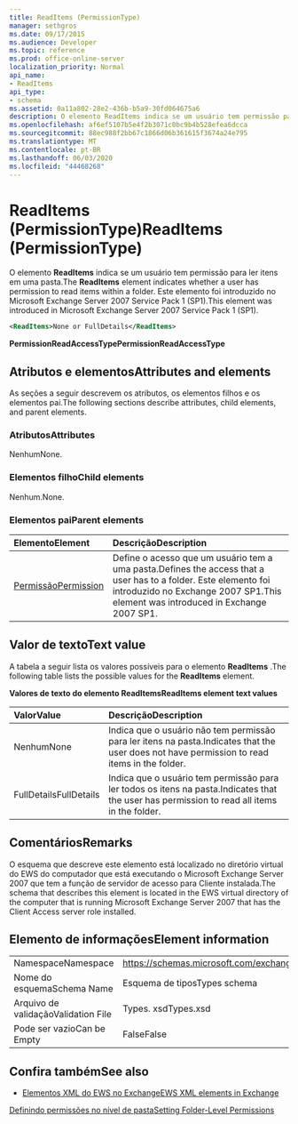 ```yaml
---
title: ReadItems (PermissionType)
manager: sethgros
ms.date: 09/17/2015
ms.audience: Developer
ms.topic: reference
ms.prod: office-online-server
localization_priority: Normal
api_name:
- ReadItems
api_type:
- schema
ms.assetid: 0a11a802-28e2-436b-b5a9-30fd064675a6
description: O elemento ReadItems indica se um usuário tem permissão para ler itens em uma pasta. Este elemento foi introduzido no Microsoft Exchange Server 2007 Service Pack 1 (SP1).
ms.openlocfilehash: af6ef5107b5e4f2b3071c0bc9b4b528efea6dcca
ms.sourcegitcommit: 88ec988f2bb67c1866d06b361615f3674a24e795
ms.translationtype: MT
ms.contentlocale: pt-BR
ms.lasthandoff: 06/03/2020
ms.locfileid: "44468268"
---
```

# <a name="readitems-permissiontype"></a><span data-ttu-id="c6f68-104">ReadItems (PermissionType)</span><span class="sxs-lookup"><span data-stu-id="c6f68-104">ReadItems (PermissionType)</span></span>

<span data-ttu-id="c6f68-105">O elemento **ReadItems** indica se um usuário tem permissão para ler itens em uma pasta.</span><span class="sxs-lookup"><span data-stu-id="c6f68-105">The **ReadItems** element indicates whether a user has permission to read items within a folder.</span></span> <span data-ttu-id="c6f68-106">Este elemento foi introduzido no Microsoft Exchange Server 2007 Service Pack 1 (SP1).</span><span class="sxs-lookup"><span data-stu-id="c6f68-106">This element was introduced in Microsoft Exchange Server 2007 Service Pack 1 (SP1).</span></span> 
  
```xml
<ReadItems>None or FullDetails</ReadItems>
```

 <span data-ttu-id="c6f68-107">**PermissionReadAccessType**</span><span class="sxs-lookup"><span data-stu-id="c6f68-107">**PermissionReadAccessType**</span></span>
## <a name="attributes-and-elements"></a><span data-ttu-id="c6f68-108">Atributos e elementos</span><span class="sxs-lookup"><span data-stu-id="c6f68-108">Attributes and elements</span></span>

<span data-ttu-id="c6f68-109">As seções a seguir descrevem os atributos, os elementos filhos e os elementos pai.</span><span class="sxs-lookup"><span data-stu-id="c6f68-109">The following sections describe attributes, child elements, and parent elements.</span></span>
  
### <a name="attributes"></a><span data-ttu-id="c6f68-110">Atributos</span><span class="sxs-lookup"><span data-stu-id="c6f68-110">Attributes</span></span>

<span data-ttu-id="c6f68-111">Nenhum</span><span class="sxs-lookup"><span data-stu-id="c6f68-111">None.</span></span>
  
### <a name="child-elements"></a><span data-ttu-id="c6f68-112">Elementos filho</span><span class="sxs-lookup"><span data-stu-id="c6f68-112">Child elements</span></span>

<span data-ttu-id="c6f68-113">Nenhum.</span><span class="sxs-lookup"><span data-stu-id="c6f68-113">None.</span></span>
  
### <a name="parent-elements"></a><span data-ttu-id="c6f68-114">Elementos pai</span><span class="sxs-lookup"><span data-stu-id="c6f68-114">Parent elements</span></span>

|<span data-ttu-id="c6f68-115">**Elemento**</span><span class="sxs-lookup"><span data-stu-id="c6f68-115">**Element**</span></span>|<span data-ttu-id="c6f68-116">**Descrição**</span><span class="sxs-lookup"><span data-stu-id="c6f68-116">**Description**</span></span>|
|:-----|:-----|
|[<span data-ttu-id="c6f68-117">Permissão</span><span class="sxs-lookup"><span data-stu-id="c6f68-117">Permission</span></span>](permission.md) <br/> |<span data-ttu-id="c6f68-118">Define o acesso que um usuário tem a uma pasta.</span><span class="sxs-lookup"><span data-stu-id="c6f68-118">Defines the access that a user has to a folder.</span></span> <span data-ttu-id="c6f68-119">Este elemento foi introduzido no Exchange 2007 SP1.</span><span class="sxs-lookup"><span data-stu-id="c6f68-119">This element was introduced in Exchange 2007 SP1.</span></span>  <br/> |
   
## <a name="text-value"></a><span data-ttu-id="c6f68-120">Valor de texto</span><span class="sxs-lookup"><span data-stu-id="c6f68-120">Text value</span></span>

<span data-ttu-id="c6f68-121">A tabela a seguir lista os valores possíveis para o elemento **ReadItems** .</span><span class="sxs-lookup"><span data-stu-id="c6f68-121">The following table lists the possible values for the **ReadItems** element.</span></span> 
  
<span data-ttu-id="c6f68-122">**Valores de texto do elemento ReadItems**</span><span class="sxs-lookup"><span data-stu-id="c6f68-122">**ReadItems element text values**</span></span>

|<span data-ttu-id="c6f68-123">**Valor**</span><span class="sxs-lookup"><span data-stu-id="c6f68-123">**Value**</span></span>|<span data-ttu-id="c6f68-124">**Descrição**</span><span class="sxs-lookup"><span data-stu-id="c6f68-124">**Description**</span></span>|
|:-----|:-----|
|<span data-ttu-id="c6f68-125">Nenhum</span><span class="sxs-lookup"><span data-stu-id="c6f68-125">None</span></span>  <br/> |<span data-ttu-id="c6f68-126">Indica que o usuário não tem permissão para ler itens na pasta.</span><span class="sxs-lookup"><span data-stu-id="c6f68-126">Indicates that the user does not have permission to read items in the folder.</span></span>  <br/> |
|<span data-ttu-id="c6f68-127">FullDetails</span><span class="sxs-lookup"><span data-stu-id="c6f68-127">FullDetails</span></span>  <br/> |<span data-ttu-id="c6f68-128">Indica que o usuário tem permissão para ler todos os itens na pasta.</span><span class="sxs-lookup"><span data-stu-id="c6f68-128">Indicates that the user has permission to read all items in the folder.</span></span>  <br/> |
   
## <a name="remarks"></a><span data-ttu-id="c6f68-129">Comentários</span><span class="sxs-lookup"><span data-stu-id="c6f68-129">Remarks</span></span>

<span data-ttu-id="c6f68-130">O esquema que descreve este elemento está localizado no diretório virtual do EWS do computador que está executando o Microsoft Exchange Server 2007 que tem a função de servidor de acesso para Cliente instalada.</span><span class="sxs-lookup"><span data-stu-id="c6f68-130">The schema that describes this element is located in the EWS virtual directory of the computer that is running Microsoft Exchange Server 2007 that has the Client Access server role installed.</span></span>
  
## <a name="element-information"></a><span data-ttu-id="c6f68-131">Elemento de informações</span><span class="sxs-lookup"><span data-stu-id="c6f68-131">Element information</span></span>

|||
|:-----|:-----|
|<span data-ttu-id="c6f68-132">Namespace</span><span class="sxs-lookup"><span data-stu-id="c6f68-132">Namespace</span></span>  <br/> |https://schemas.microsoft.com/exchange/services/2006/types  <br/> |
|<span data-ttu-id="c6f68-133">Nome do esquema</span><span class="sxs-lookup"><span data-stu-id="c6f68-133">Schema Name</span></span>  <br/> |<span data-ttu-id="c6f68-134">Esquema de tipos</span><span class="sxs-lookup"><span data-stu-id="c6f68-134">Types schema</span></span>  <br/> |
|<span data-ttu-id="c6f68-135">Arquivo de validação</span><span class="sxs-lookup"><span data-stu-id="c6f68-135">Validation File</span></span>  <br/> |<span data-ttu-id="c6f68-136">Types. xsd</span><span class="sxs-lookup"><span data-stu-id="c6f68-136">Types.xsd</span></span>  <br/> |
|<span data-ttu-id="c6f68-137">Pode ser vazio</span><span class="sxs-lookup"><span data-stu-id="c6f68-137">Can be Empty</span></span>  <br/> |<span data-ttu-id="c6f68-138">False</span><span class="sxs-lookup"><span data-stu-id="c6f68-138">False</span></span>  <br/> |
   
## <a name="see-also"></a><span data-ttu-id="c6f68-139">Confira também</span><span class="sxs-lookup"><span data-stu-id="c6f68-139">See also</span></span>



- [<span data-ttu-id="c6f68-140">Elementos XML do EWS no Exchange</span><span class="sxs-lookup"><span data-stu-id="c6f68-140">EWS XML elements in Exchange</span></span>](ews-xml-elements-in-exchange.md)


[<span data-ttu-id="c6f68-141">Definindo permissões no nível de pasta</span><span class="sxs-lookup"><span data-stu-id="c6f68-141">Setting Folder-Level Permissions</span></span>](https://msdn.microsoft.com/library/c7530e86-5112-401c-b10a-9c054ae59f07%28Office.15%29.aspx)

